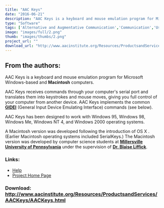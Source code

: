 ```yaml
---
title: "AAC Keys"
date: "2016-06-21"
description: "AAC Keys is a keyboard and mouse emulation program for Microsoft Windows-based and Macintosh computers. AAC Keys receives commands through your computer\'s serial port and translates them into keystrokes and mouse movements, giving you full control of your computer from another device such as an AAC system. (If your computer has only USB ports, an inexpensive adapter is available.)"
type: "Software"
tags: ['Alternative and Augmentative Communication','Communication','Using the Mouse' ]
image: "images/full/2.png"
thumb: "images/thumbs/2.png"
project_url: ""
download_url: "http://www.aacinstitute.org/Resources/ProductsandServices/AACKeys/AACKeys.html"
---
```

From the authors:
-----------------

AAC Keys is a keyboard and mouse emulation program for Microsoft Windows-based and **Macintosh** computers.

AAC Keys receives commands through your computer's serial port and translates them into keystrokes and mouse moves, giving you full control of your computer from another device. AAC Keys implements the common <a href="">**GIDEI**</a> (General Input Device Emulating Interface) commands (see below).

AAC Keys has been designed to work with Windows 95, Windows 98, Windows Me, Windows NT 4, and Windows 2000 operating systems.

A Macintosh version was developed following the introduction of OS X . (Earlier Macintosh operating systems included SerialKeys.) The Macintosh version was developed by computer science students at **<a href="">Millersville University of Pennsylvania</a>** under the supervision of <a href="">**Dr. Blaise Liffick**</a>.

### Links:
- <a href="http://www.aacinstitute.org/Resources/ProductsandServices/AACKeys/AACKeysHelp.html">Help</a>
- <a href="http://www.aacinstitute.org/Resources/ProductsandServices/AACKeys/AACKeys.html">Project Home Page</a>

### Download: http://www.aacinstitute.org/Resources/ProductsandServices/AACKeys/AACKeys.html 